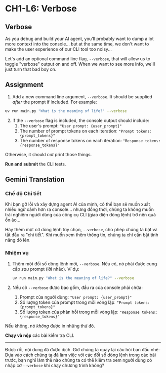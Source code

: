 # CH1-L6: Verbose

## Verbose

As you debug and build your AI agent, you'll probably want to dump a lot more context into the console... but at the same time, we don't want to make the user experience of our CLI tool too noisy...

Let's add an optional command line flag, `--verbose`, that will allow us to toggle "verbose" output on and off. When we want to see more info, we'll just turn that bad boy on.

## Assignment

1. Add a new command line argument, `--verbose`. It should be supplied *after* the prompt if included. For example:

```bash
uv run main.py "What is the meaning of life?" --verbose
```

2. If the `--verbose` flag is included, the console output should include:
   1. The user's prompt: `"User prompt: {user_prompt}"`
   2. The number of prompt tokens on each iteration: `"Prompt tokens: {prompt_tokens}"`
   3. The number of response tokens on each iteration: `"Response tokens: {response_tokens}"`

Otherwise, it should *not* print those things.

**Run and submit** the CLI tests.

## Gemini Translation

### Chế độ Chi tiết

Khi bạn gỡ lỗi và xây dựng agent AI của mình, có thể bạn sẽ muốn xuất nhiều ngữ cảnh hơn ra console... nhưng đồng thời, chúng ta không muốn trải nghiệm người dùng của công cụ CLI (giao diện dòng lệnh) trở nên quá ồn ào...

Hãy thêm một cờ dòng lệnh tùy chọn, `--verbose`, cho phép chúng ta bật và tắt đầu ra "chi tiết". Khi muốn xem thêm thông tin, chúng ta chỉ cần bật tính năng đó lên.

### Nhiệm vụ

1. Thêm một đối số dòng lệnh mới, `--verbose`. Nếu có, nó phải được cung cấp *sau* prompt (lời nhắc). Ví dụ:

   ```bash
   uv run main.py "What is the meaning of life?" --verbose
   ```

2. Nếu cờ `--verbose` được bao gồm, đầu ra của console phải chứa:

   1. Prompt của người dùng: `"User prompt: {user_prompt}"`
   2. Số lượng token của prompt trong mỗi vòng lặp: `"Prompt tokens: {prompt_tokens}"`
   3. Số lượng token của phản hồi trong mỗi vòng lặp: `"Response tokens: {response_tokens}"`

Nếu không, nó *không* được in những thứ đó.

**Chạy và nộp** các bài kiểm tra CLI.

---

Được rồi, nội dung đã được dịch. Giờ chúng ta quay lại câu hỏi ban đầu nhé: Dựa vào cách chúng ta đã làm việc với các đối số dòng lệnh trong các bài trước, bạn nghĩ làm thế nào chúng ta có thể kiểm tra xem người dùng có nhập cờ `--verbose` khi chạy chương trình không?
